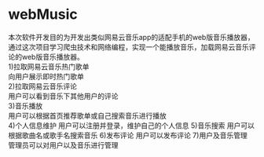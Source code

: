 ﻿# webMusic

本次软件开发目的为开发出类似网易云音乐app的适配手机的web版音乐播放器，通过这次项目学习爬虫技术和网络编程，实现一个能播放音乐，加载网易云音乐评论的web版音乐播放器。  
1)拉取网易云音乐热门歌单  
  向用户展示即时热门歌单  
2)拉取网易云音乐评论  
  用户可以看到音乐下其他用户的评论  
3)音乐播放  
  用户可以根据首页推荐歌单或自己搜索音乐进行播放  
4)个人信息维护
  用户可以注册并登录，维护自己的个人信息
5)音乐搜索
  用户可以根据歌曲名或歌手名搜索音乐
6)发布评论
  用户可以发布评论
7)用户及音乐管理
  管理员可以对用户以及音乐进行管理

